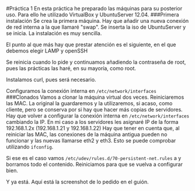 #Práctica 1
En esta práctica he preparado las máquinas para su posterior uso. Para ello he utilizado VirtualBox y UbuntuServer 12.04.
###Primera instalación
Se crea la primera máquina. Hay que añadir una nueva conexión de red interna a la que llamaré "swap".
Se  inserta la iso de UbuntuServer y se inicia. La instalación es muy sencilla.

El punto al que más hay que prestar atención es el siguiente, en el que debemos elegir LAMP y openSSH

Se reinicia cuando lo pide y continuamos añadiendo la contraseña de root, pues las prácticas las haré, en su mayoría, como root.

Instalamos curl, pues será necesario.

Configuramos la conexión interna en ```/etc/network/interfaces```
###Clonados
Vamos a clonar la máquina virtual dos veces. Reiniciaremos las MAC. La original la guardaremos y la utilizaremos, si acaso, como cliente, pero se conserva por si hay que hacer más copias de servidores.
Hay que volver a configurar la conexión interna en ```/etc/network/interfaces``` cambiando la IP.
En mi caso a los servidores les asignaré IP de la forma 192.168.1.2x (192.168.1.21 y 192.168.1.22)
Hay que tener en cuenta que, al reiniciar las MAC, las conexiones de la máquina antigua pueden no funcionar y las nuevas llamarse eth2 y eth3.
Esto se puede comprobar utilizando ```ifconfig```.

Si ese es el caso vamos ```/etc/udev/rules.d/70-persistent-net.rules``` a y borramos todo el contenido. Reiniciamos para que se vuelva a configurar bien.

Y ya está. Aquí está la screenshot de lo pedido en el guión.
